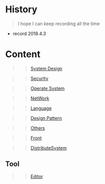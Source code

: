 # History

> I hope I can keep recording all the time

* record  2018.4.3

# Content

>> [System Design](./SystemDesign/index.md)

>> [Security](./Security/index.md)

>> [Operate System](./OS/index.md)

>> [NetWork](./NetWork/index.md)

>> [Language](./Language/index.md)

>> [Design Pattern](./DesignPattern/index.md)

>> [Others](./Others/index.md)

>> [Front](./Front/index.md)

>> [DistributeSystem](./DistributeSystem/index.md)

## Tool

>> [Editor](./Editor/index.md)

